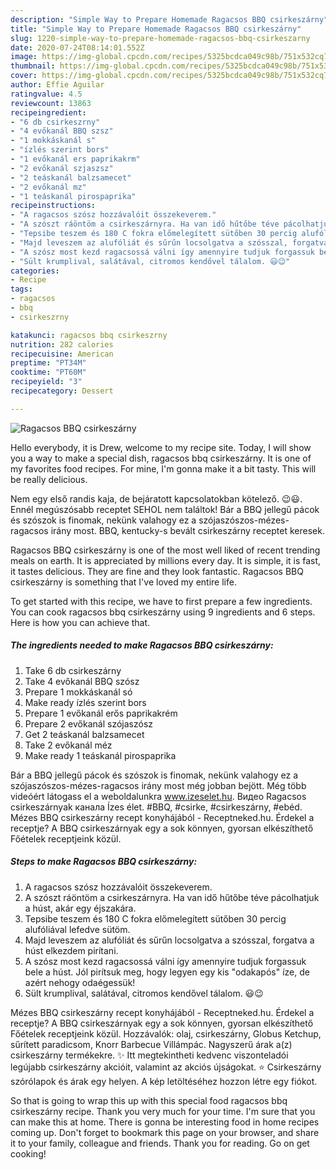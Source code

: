 ```yaml
---
description: "Simple Way to Prepare Homemade Ragacsos BBQ csirkeszárny"
title: "Simple Way to Prepare Homemade Ragacsos BBQ csirkeszárny"
slug: 1220-simple-way-to-prepare-homemade-ragacsos-bbq-csirkeszarny
date: 2020-07-24T08:14:01.552Z
image: https://img-global.cpcdn.com/recipes/5325bcdca049c98b/751x532cq70/ragacsos-bbq-csirkeszarny-recept-foto.jpg
thumbnail: https://img-global.cpcdn.com/recipes/5325bcdca049c98b/751x532cq70/ragacsos-bbq-csirkeszarny-recept-foto.jpg
cover: https://img-global.cpcdn.com/recipes/5325bcdca049c98b/751x532cq70/ragacsos-bbq-csirkeszarny-recept-foto.jpg
author: Effie Aguilar
ratingvalue: 4.5
reviewcount: 13863
recipeingredient:
- "6 db csirkeszrny"
- "4 evőkanál BBQ szsz"
- "1 mokkáskanál s"
- "ízlés szerint bors"
- "1 evőkanál ers paprikakrm"
- "2 evőkanál szjaszsz"
- "2 teáskanál balzsamecet"
- "2 evőkanál mz"
- "1 teáskanál pirospaprika"
recipeinstructions:
- "A ragacsos szósz hozzávalóit összekeverem."
- "A szószt ráöntöm a csirkeszárnyra. Ha van idő hűtőbe téve pácolhatjuk a húst, akár egy éjszakára."
- "Tepsibe teszem és 180 C fokra előmelegített sütőben 30 percig alufóliával lefedve sütöm."
- "Majd leveszem az alufóliát és sűrűn locsolgatva a szósszal, forgatva a húst elkezdem pirítani."
- "A szósz most kezd ragacsossá válni így amennyire tudjuk forgassuk bele a húst. Jól pirítsuk meg, hogy legyen egy kis &#34;odakapós&#34; íze, de azért nehogy odaégessük!"
- "Sült krumplival, salátával, citromos kendővel tálalom. 😃😉"
categories:
- Recipe
tags:
- ragacsos
- bbq
- csirkeszrny

katakunci: ragacsos bbq csirkeszrny 
nutrition: 282 calories
recipecuisine: American
preptime: "PT34M"
cooktime: "PT60M"
recipeyield: "3"
recipecategory: Dessert

---
```



![Ragacsos BBQ csirkeszárny](https://img-global.cpcdn.com/recipes/5325bcdca049c98b/751x532cq70/ragacsos-bbq-csirkeszarny-recept-foto.jpg)

Hello everybody, it is Drew, welcome to my recipe site. Today, I will show you a way to make a special dish, ragacsos bbq csirkeszárny. It is one of my favorites food recipes. For mine, I'm gonna make it a bit tasty. This will be really delicious.

Nem egy első randis kaja, de bejáratott kapcsolatokban kötelező. 😉😃. Ennél megúszósabb receptet SEHOL nem találtok! Bár a BBQ jellegű pácok és szószok is finomak, nekünk valahogy ez a szójaszószos-mézes-ragacsos irány most. BBQ, kentucky-s bevált csirkeszárny receptet keresek.

Ragacsos BBQ csirkeszárny is one of the most well liked of recent trending meals on earth. It is appreciated by millions every day. It is simple, it is fast, it tastes delicious. They are fine and they look fantastic. Ragacsos BBQ csirkeszárny is something that I've loved my entire life.


To get started with this recipe, we have to first prepare a few ingredients. You can cook ragacsos bbq csirkeszárny using 9 ingredients and 6 steps. Here is how you can achieve that.

<!--inarticleads1-->

##### The ingredients needed to make Ragacsos BBQ csirkeszárny:

1. Take 6 db csirkeszárny
1. Take 4 evőkanál BBQ szósz
1. Prepare 1 mokkáskanál só
1. Make ready ízlés szerint bors
1. Prepare 1 evőkanál erős paprikakrém
1. Prepare 2 evőkanál szójaszósz
1. Get 2 teáskanál balzsamecet
1. Take 2 evőkanál méz
1. Make ready 1 teáskanál pirospaprika


Bár a BBQ jellegű pácok és szószok is finomak, nekünk valahogy ez a szójaszószos-mézes-ragacsos irány most még jobban bejött. Még több videóért látogass el a weboldalunkra www.izeselet.hu. Видео Ragacsos csirkeszárnyak канала Ízes élet. #BBQ, #csirke, #csirkeszárny, #ebéd. Mézes BBQ csirkeszárny recept konyhájából - Receptneked.hu. Érdekel a receptje? A BBQ csirkeszárnyak egy a sok könnyen, gyorsan elkészíthető Főételek receptjeink közül. 

<!--inarticleads2-->

##### Steps to make Ragacsos BBQ csirkeszárny:

1. A ragacsos szósz hozzávalóit összekeverem.
1. A szószt ráöntöm a csirkeszárnyra. Ha van idő hűtőbe téve pácolhatjuk a húst, akár egy éjszakára.
1. Tepsibe teszem és 180 C fokra előmelegített sütőben 30 percig alufóliával lefedve sütöm.
1. Majd leveszem az alufóliát és sűrűn locsolgatva a szósszal, forgatva a húst elkezdem pirítani.
1. A szósz most kezd ragacsossá válni így amennyire tudjuk forgassuk bele a húst. Jól pirítsuk meg, hogy legyen egy kis &#34;odakapós&#34; íze, de azért nehogy odaégessük!
1. Sült krumplival, salátával, citromos kendővel tálalom. 😃😉


Mézes BBQ csirkeszárny recept konyhájából - Receptneked.hu. Érdekel a receptje? A BBQ csirkeszárnyak egy a sok könnyen, gyorsan elkészíthető Főételek receptjeink közül. Hozzávalók: olaj, csirkeszárny, Globus Ketchup, sűrített paradicsom, Knorr Barbecue Villámpác. Nagyszerű árak a(z) csirkeszárny termékekre. ✨ Itt megtekintheti kedvenc viszonteladói legújabb csirkeszárny akcióit, valamint az akciós újságokat. ⭐ Csirkeszárny szórólapok és árak egy helyen. A kép letöltéséhez hozzon létre egy fiókot. 

So that is going to wrap this up with this special food ragacsos bbq csirkeszárny recipe. Thank you very much for your time. I'm sure that you can make this at home. There is gonna be interesting food in home recipes coming up. Don't forget to bookmark this page on your browser, and share it to your family, colleague and friends. Thank you for reading. Go on get cooking!
